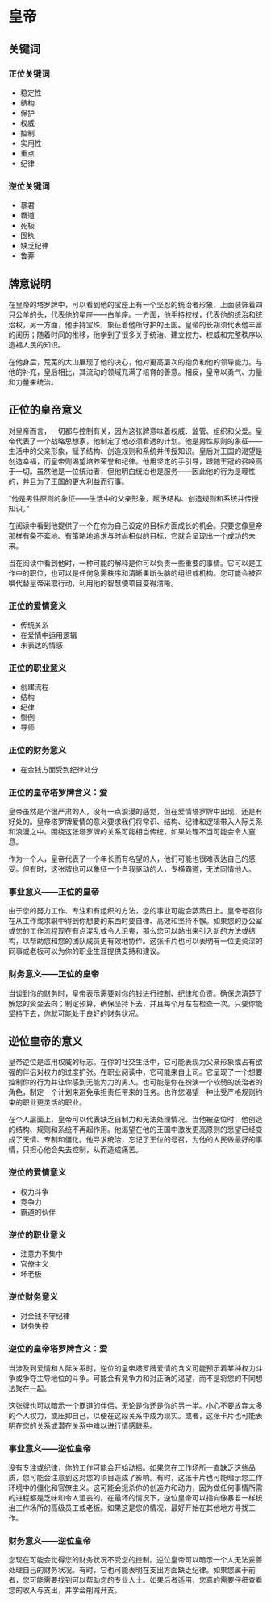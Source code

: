 # 皇帝

## 关键词

### 正位关键词
- 稳定性
- 结构
- 保护
- 权威
- 控制
- 实用性
- 重点
- 纪律

### 逆位关键词
- 暴君
- 霸道
- 死板
- 固执
- 缺乏纪律
- 鲁莽

## 牌意说明

在皇帝的塔罗牌中，可以看到他的宝座上有一个坚忍的统治者形象，上面装饰着四只公羊的头，代表他的星座——白羊座。一方面，他手持权杖，代表他的统治和统治权，另一方面，他手持宝珠，象征着他所守护的王国。皇帝的长胡须代表他丰富的阅历；随着时间的推移，他学到了很多关于统治、建立权力、权威和完整秩序以造福人民的知识。

在他身后，荒芜的大山展现了他的决心，他对更高层次的抱负和他的领导能力。与他的补充，皇后相比，其流动的领域充满了培育的善意。相反，皇帝以勇气、力量和力量来统治。

## 正位的皇帝意义

对皇帝而言，一切都与控制有关，因为这张牌意味着权威、监管、组织和父爱。皇帝代表了一个战略思想家，他制定了他必须看透的计划。他是男性原则的象征——生活中的父亲形象，赋予结构、创造规则和系统并传授知识。皇后对王国的渴望是创造幸福，而皇帝则渴望培养荣誉和纪律。他用坚定的手引导，跟随王冠的召唤高于一切。虽然他是一位统治者，但他明白统治也是服务——因此他的行为是理性的，并且为了王国的更大利益而行事。

“他是男性原则的象征——生活中的父亲形象，赋予结构、创造规则和系统并传授知识。”

在阅读中看到他提供了一个在你为自己设定的目标方面成长的机会。只要您像皇帝那样有条不紊地、有策略地追求与时尚相似的目标，它就会呈现出一个成功的未来。

当在阅读中看到他时，一种可能的解释是你可以负责一些重要的事情。它可以是工作中的职位，也可以是任何急需秩序和清晰果断头脑的组织或机构。您可能会被召唤代替皇帝采取行动，利用他的智慧使项目变得清晰。

### 正位的爱情意义
- 传统关系
- 在爱情中运用逻辑
- 未表达的情感

### 正位的职业意义
- 创建流程
- 结构
- 纪律
- 惯例
- 导师

### 正位的财务意义
- 在金钱方面受到纪律处分

### 正位的皇帝塔罗牌含义：爱

皇帝虽然是个很严肃的人，没有一点浪漫的感觉，但在爱情塔罗牌中出现，还是有好处的。皇帝塔罗牌爱情的意义要求我们将常识、结构、纪律和逻辑带入人际关系和浪漫之中。围绕这张塔罗牌的关系可能相当传统，如果处理不当可能会令人窒息。

作为一个人，皇帝代表了一个年长而有名望的人，他们可能也很难表达自己的感受。但有时，这张牌也可以象征一个自我驱动的人，专横霸道，无法同情他人。

### 事业意义——正位的皇帝

由于您的努力工作、专注和有组织的方法，您的事业可能会蒸蒸日上。皇帝号召你在从工作或求职中得到你想要的东西时要自律、高效和坚持不懈。如果您的办公室或您的工作流程现在有点混乱或令人沮丧，那么您可以站出来引入新的方法或结构，以帮助您和您的团队成员更有效地协作。这张卡片也可以表明有一位更资深的同事或老板可以为你的职业生涯提供支持和建议。

### 财务意义——正位的皇帝

当谈到你的财务时，皇帝表示需要对你的钱进行控制、纪律和负责。确保您清楚了解您的资金去向；制定预算，确保坚持下去，并且每个月左右检查一次。只要你能坚持下去，你就可能处于良好的财务状况。

## 逆位皇帝的意义

皇帝逆位是滥用权威的标志。在你的社交生活中，它可能表现为父亲形象或占有欲强的伴侣对权力的过度扩张。在职业阅读中，它可能来自上司。它呈现了一个想要控制你的行为并让你感到无能为力的男人。也可能是你在扮演一个软弱的统治者的角色，制定一个计划来避免承担责任带来的任务。也许您渴望一种比受严格规则约束的职业更灵活的职业。

在个人层面上，皇帝可以代表缺乏自制力和无法处理情况。当他被逆位时，他创造的结构、规则和系统不再起作用。他渴望在他的王国中激发更高原则的愿望已经变成了无情、专制和僵化。他寻求统治，忘记了王位的号召，为他的人民做最好的事情，只担心他会失去控制，从而造成痛苦。

### 逆位的爱情意义
- 权力斗争
- 竞争力
- 霸道的伙伴

### 逆位的职业意义
- 注意力不集中
- 官僚主义
- 坏老板

### 逆位财务意义
- 对金钱不守纪律
- 财务失控

### 逆位的皇帝塔罗牌含义：爱

当涉及到爱情和人际关系时，逆位的皇帝塔罗牌爱情的含义可能预示着某种权力斗争或争夺主导地位的斗争。可能会有竞争力和对正确的渴望，而不是将您的不同想法聚在一起。

这张牌也可以暗示一个霸道的伴侣，无论是你还是你的另一半。小心不要放弃太多的个人权力，或压抑自己，以便在这段关系中成为现实。或者，这张卡片也可能表明在您的关系或潜在关系中难以进行情感联系。

### 事业意义——逆位皇帝

没有专注或纪律，你的工作可能会开始动摇。如果您在工作场所一直缺乏这些品质，您可能会注意到这对您的项目造成了影响。有时，这张卡片也可能暗示您工作环境中的僵化和官僚主义。这可能会扼杀你的创造力和动力，因为做任何事情所需的进程都是乏味和令人沮丧的。在最坏的情况下，逆位皇帝可以指向像暴君一样统治工作场所的高级员工或老板。如果这是您的情况，最好开始在其他地方寻找工作。

### 财务意义——逆位皇帝

您现在可能会觉得您的财务状况不受您的控制。逆位皇帝可以暗示一个人无法妥善处理自己的财务状况。有时，它也可能表明在支出方面缺乏纪律。如果您属于前者，您可能需要找到可以帮助您的专业人士。如果后者适用，您真的需要仔细查看您的收入与支出，并学会削减开支。